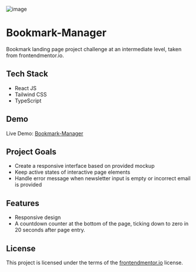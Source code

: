 ![image](https://github.com/KarolKotomski/Bookmark-Manager/assets/137051383/0b6768e6-f8b0-4548-9183-8b93b6ad0768)


# Bookmark-Manager

Bookmark landing page project challenge at an intermediate level, taken from frontendmentor.io.

## Tech Stack

- React JS
- Tailwind CSS
- TypeScript

## Demo

Live Demo: [Bookmark-Manager](https://bookmark-manager-kk.vercel.app/)

## Project Goals

- Create a responsive interface based on provided mockup
- Keep active states of interactive page elements
- Handle error message when newsletter input is empty or incorrect email is provided

## Features

- Responsive design
- A countdown counter at the bottom of the page, ticking down to zero in 20 seconds after page entry.

## License

This project is licensed under the terms of the [frontendmentor.io](https://www.frontendmentor.io/license) license.
